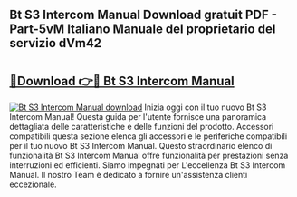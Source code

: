 ## Bt S3 Intercom Manual Download gratuit PDF - Part-5vM Italiano Manuale del proprietario del servizio dVm42

# <h2><a href="http://dfbdzs7.blite.top/?on=Bt+S3+Intercom+Manual">🔗Download 👉🔴 Bt S3 Intercom Manual</a></h2>

[![Bt S3 Intercom Manual download](https://i.imgur.com/lujVjoI.png)](http://dfbdzs7.blite.top/?on=Bt+S3+Intercom+Manual)
Inizia oggi con il tuo nuovo Bt S3 Intercom Manual! Questa guida per l'utente fornisce una panoramica dettagliata delle caratteristiche e delle funzioni del prodotto. Accessori compatibili questa sezione elenca gli accessori e le periferiche compatibili per il tuo nuovo Bt S3 Intercom Manual. Questo straordinario elenco di funzionalità Bt S3 Intercom Manual offre funzionalità per prestazioni senza interruzioni ed efficienti. Siamo impegnati per L'eccellenza Bt S3 Intercom Manual. Il nostro Team è dedicato a fornire un'assistenza clienti eccezionale.
